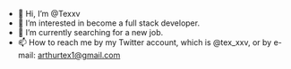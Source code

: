 - 👋 Hi, I’m @Texxv
- 👀 I’m interested in become a full stack developer.
- 🌱 I’m currently searching for a new job.
- 📫 How to reach me by my Twitter account, which is @tex_xxv, or by e-mail: arthurtex1@gmail.com
<!---
Texxv/Texxv is a ✨ special ✨ repository because its `README.md` (this file) appears on your GitHub profile.
You can click the Preview link to take a look at your changes.
--->
